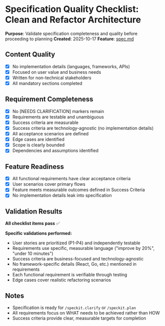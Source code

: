 # Specification Quality Checklist: Clean and Refactor Architecture

**Purpose**: Validate specification completeness and quality before proceeding to planning
**Created**: 2025-10-17
**Feature**: [spec.md](../spec.md)

## Content Quality

- [x] No implementation details (languages, frameworks, APIs)
- [x] Focused on user value and business needs
- [x] Written for non-technical stakeholders
- [x] All mandatory sections completed

## Requirement Completeness

- [x] No [NEEDS CLARIFICATION] markers remain
- [x] Requirements are testable and unambiguous
- [x] Success criteria are measurable
- [x] Success criteria are technology-agnostic (no implementation details)
- [x] All acceptance scenarios are defined
- [x] Edge cases are identified
- [x] Scope is clearly bounded
- [x] Dependencies and assumptions identified

## Feature Readiness

- [x] All functional requirements have clear acceptance criteria
- [x] User scenarios cover primary flows
- [x] Feature meets measurable outcomes defined in Success Criteria
- [x] No implementation details leak into specification

## Validation Results

**All checklist items pass** ✅

**Specific validations performed:**
- User stories are prioritized (P1-P4) and independently testable
- Requirements use specific, measurable language ("improve by 20%", "under 10 minutes")
- Success criteria are business-focused and technology-agnostic
- No framework-specific details (React, Go, etc.) mentioned in requirements
- Each functional requirement is verifiable through testing
- Edge cases cover realistic refactoring scenarios

## Notes

- Specification is ready for `/speckit.clarify` or `/speckit.plan`
- All requirements focus on WHAT needs to be achieved rather than HOW
- Success criteria provide clear, measurable targets for completion